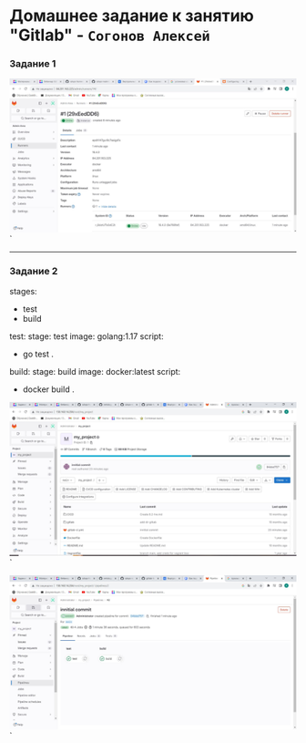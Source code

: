 # Домашнее задание к занятию "Gitlab" - `Согонов Алексей`

### Задание 1


![Название скриншота 1](https://github.com/SogonovAN/gitlab-hw/blob/main/1.JPG)`


---

### Задание 2


stages:
  - test
  - build

test:
  stage: test
  image: golang:1.17
  script: 
   - go test .

build:
  stage: build
  image: docker:latest
  script:
   - docker build .


![Название скриншота 2](https://github.com/SogonovAN/gitlab-hw/blob/main/2.1.JPG)`

![Название скриншота 3](https://github.com/SogonovAN/gitlab-hw/blob/main/2.2.JPG)`

